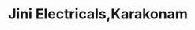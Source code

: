 ---
title: "Jini Electricals,Karakonam"
url: /neyyattinkara/jini-electricals-karakonam/
shop: Elektrisch
---